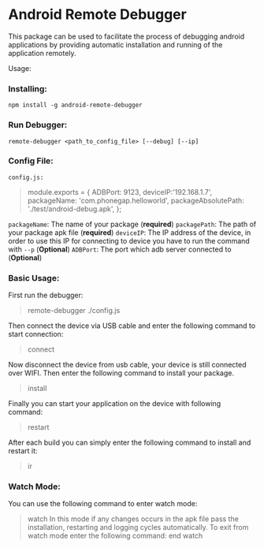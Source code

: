 # Android Remote Debugger

This package can be used to facilitate the process of debugging android applications by providing automatic installation and running of the application remotely.

Usage:

### Installing:

`npm install -g android-remote-debugger`

### Run Debugger:

`remote-debugger <path_to_config_file> [--debug] [--ip]`

### Config File:
`config.js:`

> module.exports =
> {
>    ADBPort: 9123,
>    deviceIP:'192.168.1.7',
>    packageName: 'com.phonegap.helloworld',
>    packageAbsolutePath: './test/android-debug.apk',
> };

`packageName`: The name of your package (**required**)
`packagePath`: The path of your package apk file (**required**)
`deviceIP`: The IP address of the device, in order to use this IP for connecting to device you have to run the command with `--p` (**Optional**)
`ADBPort`: The port which adb server connected to (**Optional**)

### Basic Usage:

First run the debugger:
> remote-debugger ./config.js

Then connect the device via USB cable and enter the following command to start connection:
> connect

Now disconnect the device from usb cable, your device is still connected over WIFI. Then enter the following command to install your package.

> install

Finally you can start your application on the device with following command:

> restart

After each build you can simply enter the following command to install and restart it:
> ir

### Watch Mode:

You can use the following command to enter watch mode:
> watch
In this mode if any changes occurs in the apk file pass the installation, restarting and logging cycles automatically.
To exit from watch mode enter the following command:
> end watch
